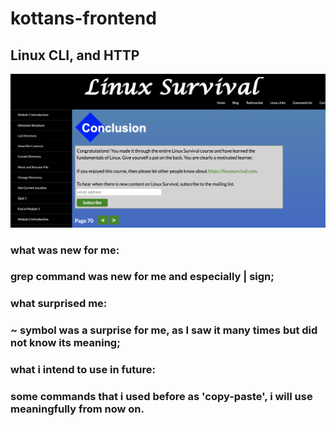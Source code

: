 # kottans-frontend
## Linux CLI, and HTTP
![finish linux course](https://github.com/cuteman18/kottans-frontend/blob/main/task_linux_cli/%D0%A1%D0%BD%D0%B8%D0%BC%D0%BE%D0%BA%20%D1%8D%D0%BA%D1%80%D0%B0%D0%BD%D0%B0%202020-11-05%20%D0%B2%2000.19.19.png)
### what was new for me:
### grep command was new for me and especially | sign;
### what surprised me:
### ~ symbol was a surprise for me, as I saw it many times but did not know its meaning;
### what i intend to use in future:
### some commands that i used before as 'copy-paste', i will use meaningfully from now on.

